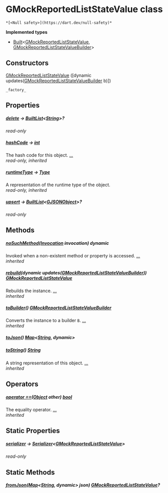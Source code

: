 


# GMockReportedListStateValue class






    *[<Null safety>](https://dart.dev/null-safety)*






**Implemented types**

- [Built](https://pub.dev/documentation/built_value/8.1.3/built_value/Built-class.html)&lt;[GMockReportedListStateValue](../third_party_yonomi_graphql_schema_schema.docs.schema.gql/GMockReportedListStateValue-class.md), [GMockReportedListStateValueBuilder](../third_party_yonomi_graphql_schema_schema.docs.schema.gql/GMockReportedListStateValueBuilder-class.md)>





## Constructors

[GMockReportedListStateValue](../third_party_yonomi_graphql_schema_schema.docs.schema.gql/GMockReportedListStateValue/GMockReportedListStateValue.md) ([dynamic updates([GMockReportedListStateValueBuilder](../third_party_yonomi_graphql_schema_schema.docs.schema.gql/GMockReportedListStateValueBuilder-class.md) b)])

    _factory_


## Properties

##### [delete](../third_party_yonomi_graphql_schema_schema.docs.schema.gql/GMockReportedListStateValue/delete.md) &#8594; [BuiltList](https://pub.dev/documentation/built_collection/5.1.1/built_collection/BuiltList-class.html)&lt;[String](https://api.flutter.dev/flutter/dart-core/String-class.html)>?



   
_read-only_



##### [hashCode](https://api.flutter.dev/flutter/dart-core/Object/hashCode.html) &#8594; [int](https://api.flutter.dev/flutter/dart-core/int-class.html)



The hash code for this object. [...](https://api.flutter.dev/flutter/dart-core/Object/hashCode.html)  
_read-only, inherited_



##### [runtimeType](https://api.flutter.dev/flutter/dart-core/Object/runtimeType.html) &#8594; [Type](https://api.flutter.dev/flutter/dart-core/Type-class.html)



A representation of the runtime type of the object.   
_read-only, inherited_



##### [upsert](../third_party_yonomi_graphql_schema_schema.docs.schema.gql/GMockReportedListStateValue/upsert.md) &#8594; [BuiltList](https://pub.dev/documentation/built_collection/5.1.1/built_collection/BuiltList-class.html)&lt;[GJSONObject](../third_party_yonomi_graphql_schema_schema.docs.schema.gql/GJSONObject-class.md)>?



   
_read-only_




## Methods

##### [noSuchMethod](https://api.flutter.dev/flutter/dart-core/Object/noSuchMethod.html)([Invocation](https://api.flutter.dev/flutter/dart-core/Invocation-class.html) invocation) dynamic



Invoked when a non-existent method or property is accessed. [...](https://api.flutter.dev/flutter/dart-core/Object/noSuchMethod.html)  
_inherited_



##### [rebuild](https://pub.dev/documentation/built_value/8.1.3/built_value/Built/rebuild.html)(dynamic updates([GMockReportedListStateValueBuilder](../third_party_yonomi_graphql_schema_schema.docs.schema.gql/GMockReportedListStateValueBuilder-class.md))) [GMockReportedListStateValue](../third_party_yonomi_graphql_schema_schema.docs.schema.gql/GMockReportedListStateValue-class.md)



Rebuilds the instance. [...](https://pub.dev/documentation/built_value/8.1.3/built_value/Built/rebuild.html)  
_inherited_



##### [toBuilder](https://pub.dev/documentation/built_value/8.1.3/built_value/Built/toBuilder.html)() [GMockReportedListStateValueBuilder](../third_party_yonomi_graphql_schema_schema.docs.schema.gql/GMockReportedListStateValueBuilder-class.md)



Converts the instance to a builder <code>B</code>. [...](https://pub.dev/documentation/built_value/8.1.3/built_value/Built/toBuilder.html)  
_inherited_



##### [toJson](../third_party_yonomi_graphql_schema_schema.docs.schema.gql/GMockReportedListStateValue/toJson.md)() [Map](https://api.flutter.dev/flutter/dart-core/Map-class.html)&lt;[String](https://api.flutter.dev/flutter/dart-core/String-class.html), dynamic>



   




##### [toString](https://api.flutter.dev/flutter/dart-core/Object/toString.html)() [String](https://api.flutter.dev/flutter/dart-core/String-class.html)



A string representation of this object. [...](https://api.flutter.dev/flutter/dart-core/Object/toString.html)  
_inherited_




## Operators

##### [operator ==](https://api.flutter.dev/flutter/dart-core/Object/operator_equals.html)([Object](https://api.flutter.dev/flutter/dart-core/Object-class.html) other) [bool](https://api.flutter.dev/flutter/dart-core/bool-class.html)



The equality operator. [...](https://api.flutter.dev/flutter/dart-core/Object/operator_equals.html)  
_inherited_




## Static Properties

##### [serializer](../third_party_yonomi_graphql_schema_schema.docs.schema.gql/GMockReportedListStateValue/serializer.md) &#8594; [Serializer](https://pub.dev/documentation/built_value/8.1.3/serializer/Serializer-class.html)&lt;[GMockReportedListStateValue](../third_party_yonomi_graphql_schema_schema.docs.schema.gql/GMockReportedListStateValue-class.md)>



   
_read-only_




## Static Methods

##### [fromJson](../third_party_yonomi_graphql_schema_schema.docs.schema.gql/GMockReportedListStateValue/fromJson.md)([Map](https://api.flutter.dev/flutter/dart-core/Map-class.html)&lt;[String](https://api.flutter.dev/flutter/dart-core/String-class.html), dynamic> json) [GMockReportedListStateValue](../third_party_yonomi_graphql_schema_schema.docs.schema.gql/GMockReportedListStateValue-class.md)?



   










